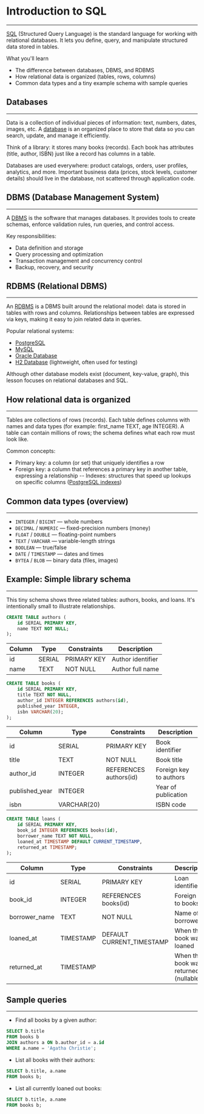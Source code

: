 # **Introduction to SQL**
---

[SQL](https://www.postgresql.org/docs/current/sql.html) (Structured Query Language) is the standard language for working with relational databases. It lets you define, query, and manipulate structured data stored in tables.

What you'll learn

- The difference between databases, DBMS, and RDBMS
- How relational data is organized (tables, rows, columns)
- Common data types and a tiny example schema with sample queries

## **Databases**
---

Data is a collection of individual pieces of information: text, numbers, dates, images, etc. A [database](https://en.wikipedia.org/wiki/Database) is an organized place to store that data so you can search, update, and manage it efficiently.

Think of a library: it stores many books (records). Each book has attributes (title, author, ISBN) just like a record has columns in a table.

Databases are used everywhere: product catalogs, orders, user profiles, analytics, and more. Important business data (prices, stock levels, customer details) should live in the database, not scattered through application code.

## **DBMS (Database Management System)**
---

A [DBMS](https://en.wikipedia.org/wiki/Database_management_system) is the software that manages databases. It provides tools to create schemas, enforce validation rules, run queries, and control access.

Key responsibilities:

- Data definition and storage
- Query processing and optimization
- Transaction management and concurrency control
- Backup, recovery, and security

## **RDBMS (Relational DBMS)**
---


An [RDBMS](https://en.wikipedia.org/wiki/Relational_database) is a DBMS built around the relational model: data is stored in tables with rows and columns. Relationships between tables are expressed via keys, making it easy to join related data in queries.

Popular relational systems:

- [PostgreSQL](https://www.postgresql.org/docs/)
- [MySQL](https://dev.mysql.com/doc/)
- [Oracle Database](https://docs.oracle.com/en/database/)
- [H2 Database](https://www.h2database.com/html/main.html) (lightweight, often used for testing)

Although other database models exist (document, key-value, graph), this lesson focuses on relational databases and SQL.

## **How relational data is organized**
---

Tables are collections of rows (records). Each table defines columns with names and data types (for example: first_name TEXT, age INTEGER). A table can contain millions of rows; the schema defines what each row must look like.

Common concepts:

- Primary key: a column (or set) that uniquely identifies a row
- Foreign key: a column that references a primary key in another table, expressing a relationship
-- Indexes: structures that speed up lookups on specific columns ([PostgreSQL indexes](https://www.postgresql.org/docs/current/indexes.html))

## **Common data types (overview)**
---

- `INTEGER` / `BIGINT` — whole numbers
- `DECIMAL` / `NUMERIC` — fixed-precision numbers (money)
- `FLOAT` / `DOUBLE` — floating-point numbers
- `TEXT` / `VARCHAR` — variable-length strings
- `BOOLEAN` — true/false
- `DATE` / `TIMESTAMP` — dates and times
- `BYTEA` / `BLOB` — binary data (files, images)

## **Example: Simple library schema**
---

This tiny schema shows three related tables: authors, books, and loans. It's intentionally small to illustrate relationships.

```sql
CREATE TABLE authors (
	id SERIAL PRIMARY KEY,
	name TEXT NOT NULL;
);
```

| Column | Type | Constraints | Description |
|---|---|---|---|
| id | SERIAL | PRIMARY KEY | Author identifier |
| name | TEXT | NOT NULL | Author full name |


```sql
CREATE TABLE books (
	id SERIAL PRIMARY KEY,
	title TEXT NOT NULL,
	author_id INTEGER REFERENCES authors(id),
	published_year INTEGER,
	isbn VARCHAR(20);
);
```

| Column | Type | Constraints | Description |
|---|---|---|------|
| id | SERIAL | PRIMARY KEY | Book identifier |
| title | TEXT | NOT NULL | Book title |
| author_id | INTEGER | REFERENCES authors(id) | Foreign key to authors |
| published_year | INTEGER |  | Year of publication |
| isbn | VARCHAR(20) |  | ISBN code |

```sql
CREATE TABLE loans (
	id SERIAL PRIMARY KEY,
	book_id INTEGER REFERENCES books(id),
	borrower_name TEXT NOT NULL,
	loaned_at TIMESTAMP DEFAULT CURRENT_TIMESTAMP,
	returned_at TIMESTAMP;
);
```

| Column | Type | Constraints | Description |
|---|---|---|---|
| id | SERIAL | PRIMARY KEY | Loan identifier |
| book_id | INTEGER | REFERENCES books(id) | Foreign key to books |
| borrower_name | TEXT | NOT NULL | Name of borrower |
| loaned_at | TIMESTAMP | DEFAULT CURRENT_TIMESTAMP | When the book was loaned |
| returned_at | TIMESTAMP |  | When the book was returned (nullable) |


## **Sample queries**
---

- Find all books by a given author:
```sql
SELECT b.title
FROM books b
JOIN authors a ON b.author_id = a.id
WHERE a.name = 'Agatha Christie';
```

- List all books with their authors:
```sql
SELECT b.title, a.name
FROM books b;
```

- List all currently loaned out books:
```sql
SELECT b.title, a.name
FROM books b;
```